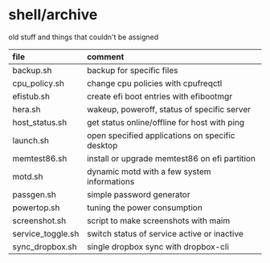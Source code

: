# shell/archive

old stuff and things that couldn't be assigned

| file              | comment                                         |
| :---------------- | :---------------------------------------------- |
| backup.sh         | backup for specific files                       |
| cpu_policy.sh     | change cpu policies with cpufreqctl             |
| efistub.sh        | create efi boot entries with efibootmgr         |
| hera.sh           | wakeup, poweroff, status of specific server     |
| host_status.sh    | get status online/offline for host with ping    |
| launch.sh         | open specified applications on specific desktop |
| memtest86.sh      | install or upgrade memtest86 on efi partition   |
| motd.sh           | dynamic motd with a few system informations     |
| passgen.sh        | simple password generator                       |
| powertop.sh       | tuning the power consumption                    |
| screenshot.sh     | script to make screenshots with maim            |
| service_toggle.sh | switch status of service active or inactive     |
| sync_dropbox.sh   | single dropbox sync with dropbox-cli            |
